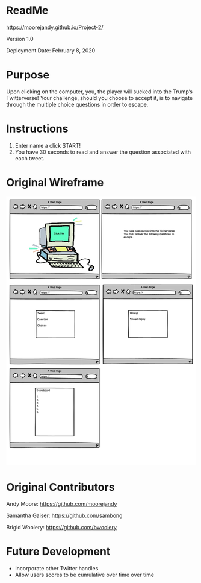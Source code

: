 # ReadMe

https://moorejandy.github.io/Project-2/

Version 1.0

Deployment Date: February 8, 2020


# Purpose

Upon clicking on the computer, you, the player will sucked into the Trump’s Twitterverse! Your challenge, should you choose to accept it, is to navigate through the multiple choice questions in order to escape. 

#  Instructions
1. Enter name a click START!
2. You have 30 seconds to read and answer the question associated with each tweet.


# Original Wireframe
<img src="public/images/wireframe.jpg" alt="wireframe"/>


# Original Contributors
Andy Moore: https://github.com/moorejandy

Samantha Gaiser: https://github.com/sambong

Brigid Woolery: https://github.com/bwoolery

# Future Development
- Incorporate other Twitter handles
- Allow users scores to be cumulative over time over time